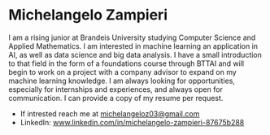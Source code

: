 # Michelangelo Zampieri

I am a rising junior at Brandeis University studying Computer Science and Applied Mathematics. 
I am interested in machine learning an application in AI, as well as data science and big data analysis. 
I have a small introduction to that field in the form of a foundations course through BTTAI and will begin to work on a project with a company advisor to expand on my machine learning knowledge.
I am always looking for opportunities, especially for internships and experiences, and always open for communication. I can provide a copy of my resume per request. 

- If intrested reach me at michelangeloz03@gmail.com 
- LinkedIn: www.linkedin.com/in/michelangelo-zampieri-87675b288 



